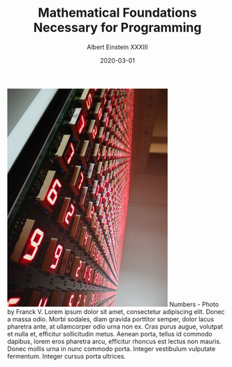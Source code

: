 ﻿---
title: "Mathematical Foundations Necessary for Programming"
date: "2020-03-01"
author: "Albert Einstein XXXIII"
category: "React"
popularity: "Daily"
---
![Numbers - Photo by Franck V](./numbers-franckV.jpg)
Numbers - Photo by Franck V. 
Lorem ipsum dolor sit amet, consectetur adipiscing elit. Donec a massa odio. Morbi sodales, diam gravida porttitor semper, dolor lacus pharetra ante, at ullamcorper odio urna non ex. Cras purus augue, volutpat et nulla et, efficitur sollicitudin metus. Aenean porta, tellus id commodo dapibus, lorem eros pharetra arcu, efficitur rhoncus est lectus non mauris. Donec mollis urna in nunc commodo porta. Integer vestibulum vulputate fermentum. Integer cursus porta ultrices.
